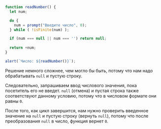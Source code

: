 
```js run demo
function readNumber() {
  let num;

  do {
    num = prompt("Введите число", 0);
  } while ( !isFinite(num) );

  if (num === null || num === '') return null;
  
  return +num;
}

alert(`Число: ${readNumber()}`);
```

Решение немного сложнее, чем могло бы быть, потому что нам надо обрабатывать `null` и пустую строку.

Следовательно, запрашиваем ввод числового значения, пока посетитель его не введет. `null` (отмена) и пустая строка также соответствуют данному условию, потому что в числовом формате они равны `0`. 

После того, как цикл завершится, нам нужно проверить введенное значение на `null` и пустую строку (вернуть `null`), потому что после преобразования `null` в число, функция вернет `0`.

